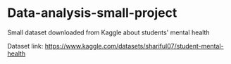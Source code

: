 # Data-analysis-small-project
Small dataset downloaded from Kaggle about students' mental health

Dataset link: https://www.kaggle.com/datasets/shariful07/student-mental-health
